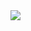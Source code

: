 <img src="https://img.shields.io/badge/cplusplus-000000?style=flat-square&logo=cplusplus&logoColor=black"/>
